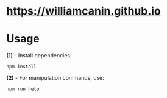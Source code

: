 # https://williamcanin.github.io

# Usage

**(1)** - Install dependencies:

```shell
npm install
```

**(2)** - For manipulation commands, use:

```shell
npm run help
```
